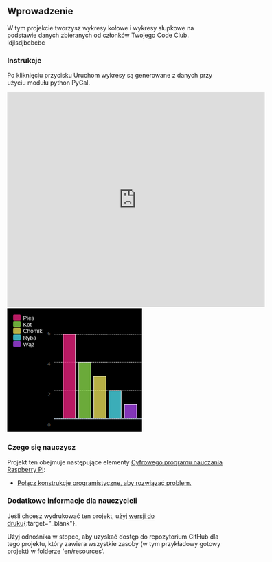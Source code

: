 ## Wprowadzenie

W tym projekcie tworzysz wykresy kołowe i wykresy słupkowe na podstawie danych zbieranych od członków Twojego Code Club. ldjlsdjbcbcbc

### Instrukcje

Po kliknięciu przycisku Uruchom wykresy są generowane z danych przy użyciu modułu python PyGal.

<div class="trinket">
  <iframe src="https://trinket.io/embed/python/908fbad483?outputOnly=true&start=result" width="600" height="500" frameborder="0" marginwidth="0" marginheight="0" allowfullscreen>
  </iframe>
  <img src="images/pets-finished.png">
</div>

### Czego się nauczysz

Projekt ten obejmuje następujące elementy [Cyfrowego programu nauczania Raspberry Pi](http://rpf.io/curriculum):

+ [Połącz konstrukcje programistyczne, aby rozwiązać problem.](https://www.raspberrypi.org/curriculum/programming/builder/)

### Dodatkowe informacje dla nauczycieli

Jeśli chcesz wydrukować ten projekt, użyj [wersji do druku](https://projects.raspberrypi.org/pl-PL/projects/popular-pets/print){:target="_blank"}.

Użyj odnośnika w stopce, aby uzyskać dostęp do repozytorium GitHub dla tego projektu, który zawiera wszystkie zasoby (w tym przykładowy gotowy projekt) w folderze 'en/resources'.